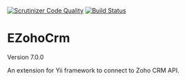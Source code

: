 [![Scrutinizer Code Quality](https://scrutinizer-ci.com/g/dmitry-kulikov/EZohoCrm/badges/quality-score.png?b=master)](https://scrutinizer-ci.com/g/dmitry-kulikov/EZohoCrm/?branch=master)
[![Build Status](https://scrutinizer-ci.com/g/dmitry-kulikov/EZohoCrm/badges/build.png?b=master)](https://scrutinizer-ci.com/g/dmitry-kulikov/EZohoCrm/build-status/master)

EZohoCrm
========

Version 7.0.0

An extension for Yii framework to connect to Zoho CRM API.
